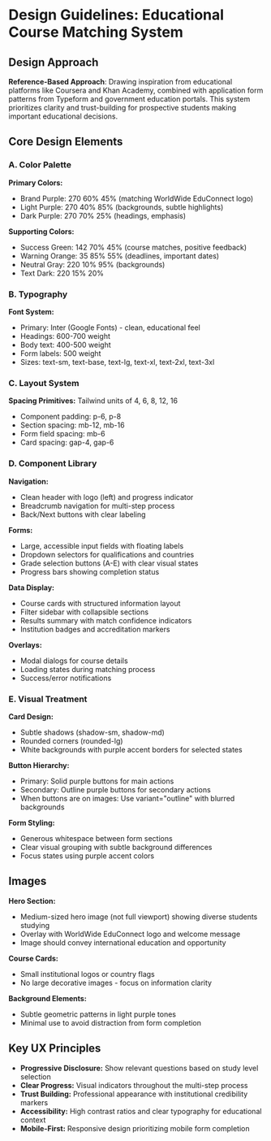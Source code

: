 # Design Guidelines: Educational Course Matching System

## Design Approach
**Reference-Based Approach**: Drawing inspiration from educational platforms like Coursera and Khan Academy, combined with application form patterns from Typeform and government education portals. This system prioritizes clarity and trust-building for prospective students making important educational decisions.

## Core Design Elements

### A. Color Palette
**Primary Colors:**
- Brand Purple: 270 60% 45% (matching WorldWide EduConnect logo)
- Light Purple: 270 40% 85% (backgrounds, subtle highlights)
- Dark Purple: 270 70% 25% (headings, emphasis)

**Supporting Colors:**
- Success Green: 142 70% 45% (course matches, positive feedback)
- Warning Orange: 35 85% 55% (deadlines, important dates)
- Neutral Gray: 220 10% 95% (backgrounds)
- Text Dark: 220 15% 20%

### B. Typography
**Font System:**
- Primary: Inter (Google Fonts) - clean, educational feel
- Headings: 600-700 weight
- Body text: 400-500 weight
- Form labels: 500 weight
- Sizes: text-sm, text-base, text-lg, text-xl, text-2xl, text-3xl

### C. Layout System
**Spacing Primitives:** Tailwind units of 4, 6, 8, 12, 16
- Component padding: p-6, p-8
- Section spacing: mb-12, mb-16
- Form field spacing: mb-6
- Card spacing: gap-4, gap-6

### D. Component Library

**Navigation:**
- Clean header with logo (left) and progress indicator
- Breadcrumb navigation for multi-step process
- Back/Next buttons with clear labeling

**Forms:**
- Large, accessible input fields with floating labels
- Dropdown selectors for qualifications and countries
- Grade selection buttons (A-E) with clear visual states
- Progress bars showing completion status

**Data Display:**
- Course cards with structured information layout
- Filter sidebar with collapsible sections
- Results summary with match confidence indicators
- Institution badges and accreditation markers

**Overlays:**
- Modal dialogs for course details
- Loading states during matching process
- Success/error notifications

### E. Visual Treatment

**Card Design:**
- Subtle shadows (shadow-sm, shadow-md)
- Rounded corners (rounded-lg)
- White backgrounds with purple accent borders for selected states

**Button Hierarchy:**
- Primary: Solid purple buttons for main actions
- Secondary: Outline purple buttons for secondary actions
- When buttons are on images: Use variant="outline" with blurred backgrounds

**Form Styling:**
- Generous whitespace between form sections
- Clear visual grouping with subtle background differences
- Focus states using purple accent colors

## Images
**Hero Section:**
- Medium-sized hero image (not full viewport) showing diverse students studying
- Overlay with WorldWide EduConnect logo and welcome message
- Image should convey international education and opportunity

**Course Cards:**
- Small institutional logos or country flags
- No large decorative images - focus on information clarity

**Background Elements:**
- Subtle geometric patterns in light purple tones
- Minimal use to avoid distraction from form completion

## Key UX Principles
- **Progressive Disclosure:** Show relevant questions based on study level selection
- **Clear Progress:** Visual indicators throughout the multi-step process
- **Trust Building:** Professional appearance with institutional credibility markers
- **Accessibility:** High contrast ratios and clear typography for educational context
- **Mobile-First:** Responsive design prioritizing mobile form completion